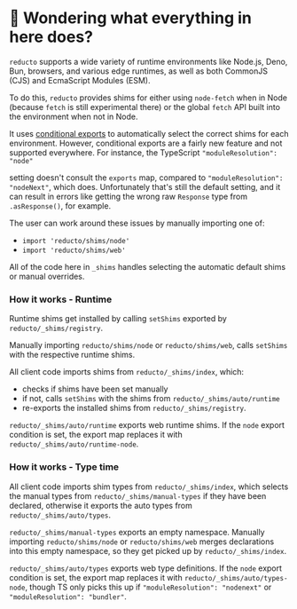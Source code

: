 # 👋 Wondering what everything in here does?

`reducto` supports a wide variety of runtime environments like Node.js, Deno, Bun, browsers, and various
edge runtimes, as well as both CommonJS (CJS) and EcmaScript Modules (ESM).

To do this, `reducto` provides shims for either using `node-fetch` when in Node (because `fetch` is still experimental there) or the global `fetch` API built into the environment when not in Node.

It uses [conditional exports](https://nodejs.org/api/packages.html#conditional-exports) to
automatically select the correct shims for each environment. However, conditional exports are a fairly new
feature and not supported everywhere. For instance, the TypeScript `"moduleResolution": "node"`

setting doesn't consult the `exports` map, compared to `"moduleResolution": "nodeNext"`, which does.
Unfortunately that's still the default setting, and it can result in errors like
getting the wrong raw `Response` type from `.asResponse()`, for example.

The user can work around these issues by manually importing one of:

- `import 'reducto/shims/node'`
- `import 'reducto/shims/web'`

All of the code here in `_shims` handles selecting the automatic default shims or manual overrides.

### How it works - Runtime

Runtime shims get installed by calling `setShims` exported by `reducto/_shims/registry`.

Manually importing `reducto/shims/node` or `reducto/shims/web`, calls `setShims` with the respective runtime shims.

All client code imports shims from `reducto/_shims/index`, which:

- checks if shims have been set manually
- if not, calls `setShims` with the shims from `reducto/_shims/auto/runtime`
- re-exports the installed shims from `reducto/_shims/registry`.

`reducto/_shims/auto/runtime` exports web runtime shims.
If the `node` export condition is set, the export map replaces it with `reducto/_shims/auto/runtime-node`.

### How it works - Type time

All client code imports shim types from `reducto/_shims/index`, which selects the manual types from `reducto/_shims/manual-types` if they have been declared, otherwise it exports the auto types from `reducto/_shims/auto/types`.

`reducto/_shims/manual-types` exports an empty namespace.
Manually importing `reducto/shims/node` or `reducto/shims/web` merges declarations into this empty namespace, so they get picked up by `reducto/_shims/index`.

`reducto/_shims/auto/types` exports web type definitions.
If the `node` export condition is set, the export map replaces it with `reducto/_shims/auto/types-node`, though TS only picks this up if `"moduleResolution": "nodenext"` or `"moduleResolution": "bundler"`.
